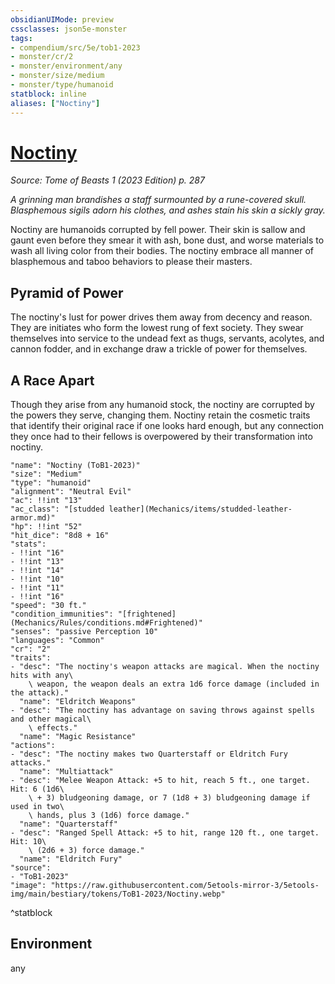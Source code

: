 ```yaml
---
obsidianUIMode: preview
cssclasses: json5e-monster
tags:
- compendium/src/5e/tob1-2023
- monster/cr/2
- monster/environment/any
- monster/size/medium
- monster/type/humanoid
statblock: inline
aliases: ["Noctiny"]
---
```

# [Noctiny](Mechanics\bestiary\humanoid/noctiny-tob1-2023.md)
*Source: Tome of Beasts 1 (2023 Edition) p. 287*  

*A grinning man brandishes a staff surmounted by a rune-covered skull. Blasphemous sigils adorn his clothes, and ashes stain his skin a sickly gray.*

Noctiny are humanoids corrupted by fell power. Their skin is sallow and gaunt even before they smear it with ash, bone dust, and worse materials to wash all living color from their bodies. The noctiny embrace all manner of blasphemous and taboo behaviors to please their masters.

## Pyramid of Power

The noctiny's lust for power drives them away from decency and reason. They are initiates who form the lowest rung of fext society. They swear themselves into service to the undead fext as thugs, servants, acolytes, and cannon fodder, and in exchange draw a trickle of power for themselves.

## A Race Apart

Though they arise from any humanoid stock, the noctiny are corrupted by the powers they serve, changing them. Noctiny retain the cosmetic traits that identify their original race if one looks hard enough, but any connection they once had to their fellows is overpowered by their transformation into noctiny.

```statblock
"name": "Noctiny (ToB1-2023)"
"size": "Medium"
"type": "humanoid"
"alignment": "Neutral Evil"
"ac": !!int "13"
"ac_class": "[studded leather](Mechanics/items/studded-leather-armor.md)"
"hp": !!int "52"
"hit_dice": "8d8 + 16"
"stats":
- !!int "16"
- !!int "13"
- !!int "14"
- !!int "10"
- !!int "11"
- !!int "16"
"speed": "30 ft."
"condition_immunities": "[frightened](Mechanics/Rules/conditions.md#Frightened)"
"senses": "passive Perception 10"
"languages": "Common"
"cr": "2"
"traits":
- "desc": "The noctiny's weapon attacks are magical. When the noctiny hits with any\
    \ weapon, the weapon deals an extra 1d6 force damage (included in the attack)."
  "name": "Eldritch Weapons"
- "desc": "The noctiny has advantage on saving throws against spells and other magical\
    \ effects."
  "name": "Magic Resistance"
"actions":
- "desc": "The noctiny makes two Quarterstaff or Eldritch Fury attacks."
  "name": "Multiattack"
- "desc": "Melee Weapon Attack: +5 to hit, reach 5 ft., one target. Hit: 6 (1d6\
    \ + 3) bludgeoning damage, or 7 (1d8 + 3) bludgeoning damage if used in two\
    \ hands, plus 3 (1d6) force damage."
  "name": "Quarterstaff"
- "desc": "Ranged Spell Attack: +5 to hit, range 120 ft., one target. Hit: 10\
    \ (2d6 + 3) force damage."
  "name": "Eldritch Fury"
"source":
- "ToB1-2023"
"image": "https://raw.githubusercontent.com/5etools-mirror-3/5etools-img/main/bestiary/tokens/ToB1-2023/Noctiny.webp"
```
^statblock

## Environment

any